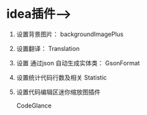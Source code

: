 

# idea插件-->



1. 设置背景图片：
   backgroundImagePlus

2. 设置翻译：
   Translation

3. 设置 通过json 自动生成实体类：
   GsonFormat

4. 设置统计代码行数及相关
   Statistic

5. 设置代码编辑区迷你缩放图插件 

   CodeGlance

   

   

​        